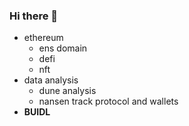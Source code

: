 ### Hi there 👋


* ethereum
  * ens domain
  * defi 
  * nft
* data analysis
  * dune analysis
  * nansen track protocol and wallets
* **BUIDL** 
      
 


<!--
**libaice/libaice** is a ✨ _special_ ✨ repository because its `README.md` (this file) appears on your GitHub profile.

Here are some ideas to get you started:

- 🔭 I’m currently working on ...
- 🌱 I’m currently learning ...
- 👯 I’m looking to collaborate on ...
- 🤔 I’m looking for help with ...
- 💬 Ask me about ...
- 📫 How to reach me: ...
- 😄 Pronouns: ...
- ⚡ Fun fact: ...
-->
